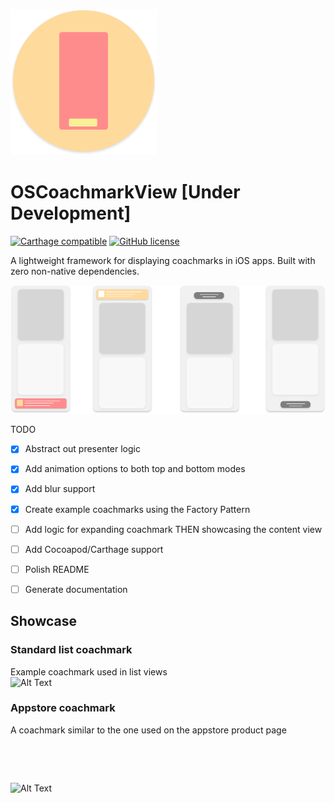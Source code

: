 ![Alt Text](/docs/images/header.png)

# OSCoachmarkView [Under Development]
  [![Carthage compatible](https://img.shields.io/badge/Carthage-compatible-4BC51D.svg?style=flat)](https://github.com/Carthage/Carthage)  [![GitHub license](https://img.shields.io/badge/license-MIT-lightgrey.svg)](https://raw.githubusercontent.com/Carthage/Carthage/master/LICENSE.md)   

A lightweight framework for displaying coachmarks in iOS apps. 
Built with zero non-native dependencies.

![Alt Text](/docs/images/illustrations.png)

TODO
* [X] Abstract out presenter logic
* [X] Add animation options to both top and bottom modes
* [X] Add blur support
* [X] Create example coachmarks using the Factory Pattern
* [ ] Add logic for expanding coachmark THEN showcasing the content view
* [ ] Add Cocoapod/Carthage support
* [ ] Polish README
* [ ] Generate documentation



## Showcase 

### Standard list coachmark

Example coachmark used in list views  
![Alt Text](/Docs/images/standard_coachmark.gif)


### Appstore coachmark

A coachmark similar to the one used on the appstore product page  
<pre> 


</pre>
![Alt Text](/Docs/images/appstore_coachmark.gif)  




